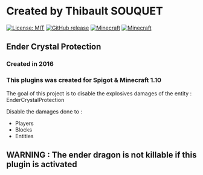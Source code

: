 # Created by Thibault SOUQUET
[![License: MIT](https://img.shields.io/badge/License-MIT-yellow.svg)](https://opensource.org/licenses/MIT)
[![GitHub release](https://img.shields.io/github/release/Falcort/Minecraft-EnderCrystalProtection.svg?maxAge=2592000)](https://github.com/Falcort/Minecraft-EnderCrystalProtection/releases)
[![Minecraft](https://img.shields.io/badge/Minecraft-1.10-brightgreen.svg)]()
[![Minecraft](https://img.shields.io/badge/Minecraft-1.12-red.svg)]()

## Ender Crystal Protection

### Created in 2016

### This plugins was created for Spigot & Minecraft 1.10

The goal of this project is to disable the explosives damages of the entity : EnderCrystalProtection

Disable the damages done to :

* Players
* Blocks
* Entities

## WARNING : The ender dragon is not killable if this plugin is activated
